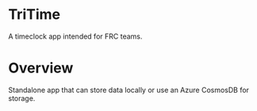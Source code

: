 # TriTime

A timeclock app intended for FRC teams.

# Overview

Standalone app that can store data locally or use an Azure CosmosDB for
storage.